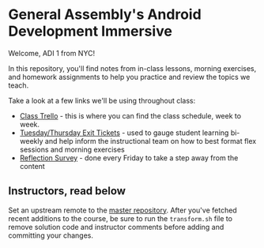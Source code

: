 # General Assembly's Android Development Immersive

Welcome, ADI 1 from NYC!  

In this repository, you'll find notes from in-class lessons, morning exercises, and homework assignments to help you practice and review the topics we teach.

Take a look at a few links we'll be using throughout class:

- [Class Trello](https://trello.com/b/5i1LaVTy/adi-1-nyc) - this is where you can find the class schedule, week to week.
- [Tuesday/Thursday Exit Tickets](http://goo.gl/forms/LuPZuy7jD0) - used to gauge student learning bi-weekly and help inform the instructional team on how to best format flex sessions and morning exercises
- [Reflection Survey](http://goo.gl/forms/BqC4iulHzn) - done every Friday to take a step away from the content

## Instructors, read below

Set an upstream remote to the [master repository](https://github.com/generalassembly-studio/adi-curriculum).  After you've fetched recent additions to the course, be sure to run the `transform.sh` file to remove solution code and instructor comments before adding and committing your changes. 
